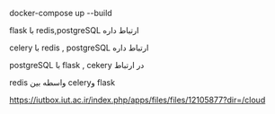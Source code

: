 docker-compose up --build

flask  با redis,postgreSQL ارتباط داره 

celery با redis , postgreSQL ارتباط داره

postgreSQL با flask , cekery در ارتباط

redis واسطه بین celeryو flask



https://iutbox.iut.ac.ir/index.php/apps/files/files/12105877?dir=/cloud
